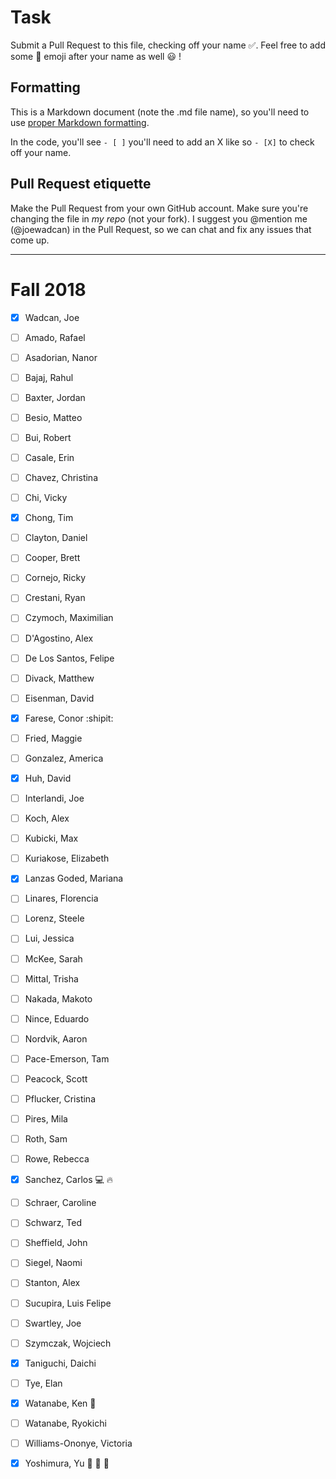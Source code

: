 # Task
Submit a Pull Request to this file, checking off your name :white_check_mark:. Feel free to add some :rocket: emoji after your name as well :smiley: ! 

## Formatting
This is a Markdown document (note the .md file name), so you'll need to use [proper Markdown formatting](https://help.github.com/articles/basic-writing-and-formatting-syntax/#task-lists). 

In the code, you'll see `- [ ]` you'll need to add an X like so `- [X]` to check off your name.

## Pull Request etiquette
Make the Pull Request from your own GitHub account. Make sure you're changing the file in _my repo_ (not your fork). I suggest you @mention me (@joewadcan) in the Pull Request, so we can chat and fix any issues that come up. 


------------

# Fall 2018

- [x] Wadcan, Joe

- [ ] Amado, Rafael
- [ ] Asadorian, Nanor
- [ ] Bajaj, Rahul
- [ ] Baxter, Jordan
- [ ] Besio, Matteo
- [ ] Bui, Robert
- [ ] Casale, Erin
- [ ] Chavez, Christina
- [ ] Chi, Vicky
- [x] Chong, Tim
- [ ] Clayton, Daniel
- [ ] Cooper, Brett
- [ ] Cornejo, Ricky
- [ ] Crestani, Ryan
- [ ] Czymoch, Maximilian
- [ ] D'Agostino, Alex
- [ ] De Los Santos, Felipe
- [ ] Divack, Matthew
- [ ] Eisenman, David
- [X] Farese, Conor :shipit:
- [ ] Fried, Maggie
- [ ] Gonzalez, America
- [X] Huh, David
- [ ] Interlandi, Joe
- [ ] Koch, Alex
- [ ] Kubicki, Max
- [ ] Kuriakose, Elizabeth
- [X] Lanzas Goded, Mariana
- [ ] Linares, Florencia
- [ ] Lorenz, Steele
- [ ] Lui, Jessica
- [ ] McKee, Sarah
- [ ] Mittal, Trisha
- [ ] Nakada, Makoto
- [ ] Nince, Eduardo
- [ ] Nordvik, Aaron
- [ ] Pace-Emerson, Tam
- [ ] Peacock, Scott
- [ ] Pflucker, Cristina
- [ ] Pires, Mila
- [ ] Roth, Sam
- [ ] Rowe, Rebecca
- [X] Sanchez, Carlos :computer: :fire:
- [ ] Schraer, Caroline
- [ ] Schwarz, Ted
- [ ] Sheffield, John
- [ ] Siegel, Naomi
- [ ] Stanton, Alex
- [ ] Sucupira, Luis Felipe
- [ ] Swartley, Joe
- [ ] Szymczak, Wojciech
- [X] Taniguchi, Daichi
- [ ] Tye, Elan
- [X] Watanabe, Ken  :jack_o_lantern:
- [ ] Watanabe, Ryokichi
- [ ] Williams-Ononye, Victoria
- [X] Yoshimura, Yu :rocket: :rocket: :rocket:
